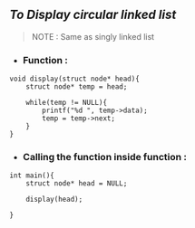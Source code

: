 ## _To Display circular linked list_

> NOTE : Same as singly linked list

- ### Function :

```
void display(struct node* head){
    struct node* temp = head;

    while(temp != NULL){
        printf("%d ", temp->data);
        temp = temp->next;
    }
}
```

- ### Calling the function inside function :

```
int main(){
    struct node* head = NULL;

    display(head);
    
}
```
